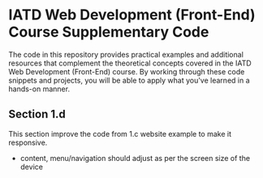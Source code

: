 # IATD Web Development (Front-End) Course Supplementary Code


The code in this repository provides practical examples and additional resources that complement the theoretical concepts covered in the IATD Web Development (Front-End) course. By working through these code snippets and projects, you will be able to apply what you've learned in a hands-on manner.

## Section 1.d 
This section improve the code from 1.c website example to make it responsive.
- content, menu/navigation should adjust as per the screen size of the device



